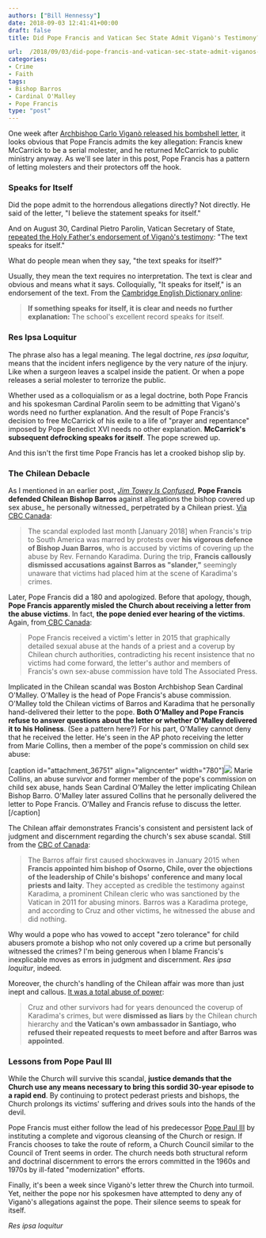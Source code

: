 ```yaml
---
authors: ["Bill Hennessy"]
date: 2018-09-03 12:41:41+00:00
draft: false
title: Did Pope Francis and Vatican Sec State Admit Viganò's Testimony?

url:  /2018/09/03/did-pope-francis-and-vatican-sec-state-admit-viganos-testimony/
categories:
- Crime
- Faith
tags:
- Bishop Barros
- Cardinal O'Malley
- Pope Francis
type: "post"
---
```


One week after [Archbishop Carlo Viganò released his bombshell letter](https://www.ncregister.com/daily-news/ex-nuncio-accuses-pope-francis-of-failing-to-act-on-mccarricks-abuse), it looks obvious that Pope Francis admits the key allegation: Francis knew McCarrick to be a serial molester, and he returned McCarrick to public ministry anyway. As we'll see later in this post, Pope Francis has a pattern of letting molesters and their protectors off the hook.



### Speaks for Itself



Did the pope admit to the horrendous allegations directly? Not directly. He said of the letter, "I believe the statement speaks for itself."

And on August 30, Cardinal Pietro Parolin, Vatican Secretary of State, [repeated the Holy Father's endorsement of Viganò's testimony](https://www.ewtnnews.com/catholic-news/World.php?id=18085): "The text speaks for itself."

What do people mean when they say, "the text speaks for itself?"

Usually, they mean the text requires no interpretation. The text is clear and obvious and means what it says. Colloquially, "It speaks for itself," is an endorsement of the text. From the [Cambridge English Dictionary online](https://dictionary.cambridge.org/dictionary/english/speaks-for-itself):



> **If something speaks for itself, it is clear and needs no further explanation:** The school's excellent record speaks for itself.





### Res Ipsa Loquitur



The phrase also has a legal meaning. The legal doctrine, _res ipsa loquitur,_ means that the incident infers negligence by the very nature of the injury. Like when a surgeon leaves a scalpel inside the patient. Or when a pope releases a serial molester to terrorize the public.

Whether used as a colloquialism or as a legal doctrine, both Pope Francis and his spokesman Cardinal Parolin seem to be admitting that Viganò's words need no further explanation. And the result of Pope Francis's decision to free McCarrick of his exile to a life of "prayer and repentance" imposed by Pope Benedict XVI needs no other explanation. **McCarrick's subsequent defrocking speaks for itself**. The pope screwed up.

And this isn't the first time Pope Francis has let a crooked bishop slip by.



### The Chilean Debacle



As I mentioned in an earlier post, [_Jim Towey Is Confused_](https://www.hennessysview.com/2018/09/01/jim-towey-is-confused/), **Pope Francis defended Chilean Bishop Barros** against allegations the bishop covered up sex abuse_ he personally witnessed_ perpetrated by a Chilean priest. [Via CBC Canada](https://www.cbc.ca/news/world/pope-advisers-abuse-victim-letter-denial-1.4519805):



> The scandal exploded last month [January 2018] when Francis's trip to South America was marred by protests over **his vigorous defence of Bishop Juan Barros**, who is accused by victims of covering up the abuse by Rev. Fernando Karadima. During the trip, **Francis callously dismissed accusations against Barros as "slander,"** seemingly unaware that victims had placed him at the scene of Karadima's crimes.



Later, Pope Francis did a 180 and apologized. Before that apology, though, **Pope Francis apparently misled the Church about receiving a letter from the abuse victims**. In fact, **the pope denied ever hearing of the victims**. Again, from[ CBC Canada](https://www.cbc.ca/news/world/pope-advisers-abuse-victim-letter-denial-1.4519805):



> Pope Francis received a victim's letter in 2015 that graphically detailed sexual abuse at the hands of a priest and a coverup by Chilean church authorities, contradicting his recent insistence that no victims had come forward, the letter's author and members of Francis's own sex-abuse commission have told The Associated Press.



Implicated in the Chilean scandal was Boston Archbishop Sean Cardinal O'Malley. O'Malley is the head of Pope Francis's abuse commission. O'Malley told the Chilean victims of Barros and Karadima that he personally hand-delivered their letter to the pope. **Both O'Malley and Pope Francis refuse to answer questions about the letter or whether O'Malley delivered it to his Holiness**. (See a pattern here?) For his part, O'Malley cannot deny that he received the letter. He's seen in the AP photo receiving the letter from Marie Collins, then a member of the pope's commission on child sex abuse:

[caption id="attachment_36751" align="aligncenter" width="780"]![](https://www.hennessysview.com/wp-content/uploads/2018/09/vatican-chile-sex-abuse.jpg)
Marie Collins, an abuse survivor and former member of the pope's commission on child sex abuse, hands Sean Cardinal O'Malley the letter implicating Chilean Bishop Barro. O'Malley later assured Collins that he personally delivered the letter to Pope Francis. O'Malley and Francis refuse to discuss the letter.[/caption]

The Chilean affair demonstrates Francis's consistent and persistent lack of judgment and discernment regarding the church's sex abuse scandal. Still from the [CBC of Canada](https://www.cbc.ca/news/world/pope-advisers-abuse-victim-letter-denial-1.4519805):



> The Barros affair first caused shockwaves in January 2015 when **Francis appointed him bishop of Osorno, Chile, over the objections of the leadership of Chile's bishops' conference and many local priests and laity**. They accepted as credible the testimony against Karadima, a prominent Chilean cleric who was sanctioned by the Vatican in 2011 for abusing minors. Barros was a Karadima protege, and according to Cruz and other victims, he witnessed the abuse and did nothing.



Why would a pope who has vowed to accept "zero tolerance" for child abusers promote a bishop who not only covered up a crime but personally witnessed the crimes? I'm being generous when I blame Francis's inexplicable moves as errors in judgment and discernment. _Res ipsa loquitur_, indeed.

Moreover, the church's handling of the Chilean affair was more than just inept and callous. [It was a total abuse of power](https://www.cbc.ca/news/world/pope-advisers-abuse-victim-letter-denial-1.4519805):



> Cruz and other survivors had for years denounced the coverup of Karadima's crimes, but were **dismissed as liars** by the Chilean church hierarchy and **the Vatican's own ambassador in Santiago, who refused their repeated requests to meet before and after Barros was appointed**.





### Lessons from Pope Paul III



While the Church will survive this scandal, **justice demands that the Church use any means necessary to bring this sordid 30-year episode to a rapid end**. By continuing to protect pederast priests and bishops, the Church prolongs its victims' suffering and drives souls into the hands of the devil.

Pope Francis must either follow the lead of his predecessor [Pope Paul III](https://www.newadvent.org/cathen/11579a.htm) by instituting a complete and vigorous cleansing of the Church or resign. If Francis chooses to take the route of reform, a Church Council similar to the Council of Trent seems in order. The church needs both structural reform and doctrinal discernment to errors the errors committed in the 1960s and 1970s by ill-fated "modernization" efforts.

Finally, it's been a week since Viganò's letter threw the Church into turmoil. Yet, neither the pope nor his spokesmen have attempted to deny any of Viganò's allegations against the pope. Their silence seems to speak for itself.

_Res ipsa loquitur_
